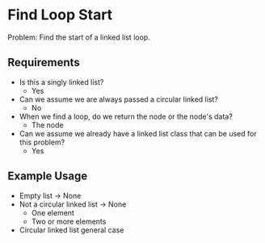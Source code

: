 # Find Loop Start

Problem: Find the start of a linked list loop.

## Requirements

- Is this a singly linked list?
  - Yes
- Can we assume we are always passed a circular linked list?
  - No
- When we find a loop, do we return the node or the node's data?
  - The node
- Can we assume we already have a linked list class that can be used for this problem?
  - Yes

## Example Usage

- Empty list -> None
- Not a circular linked list -> None
  - One element
  - Two or more elements
- Circular linked list general case
